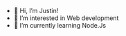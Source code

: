 - 👋 Hi, I’m Justin!
- 👀 I’m interested in Web development
- 🌱 I’m currently learning Node.Js

<!---
justinjurolan/justinjurolan is a ✨ special ✨ repository because its `README.md` (this file) appears on your GitHub profile.
You can click the Preview link to take a look at your changes.
--->
